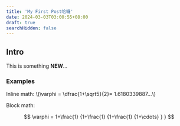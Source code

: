 ```yaml
---
title: 'My First Post哈囉'
date: 2024-03-03T03:00:55+08:00
draft: true
searchHidden: false
---
```


## Intro
This is something **NEW**...





### Examples



<p>
Inline math: \(\varphi = \dfrac{1+\sqrt5}{2}= 1.6180339887…\)
</p>


Block math:

$$
 \varphi = 1+\frac{1} {1+\frac{1} {1+\frac{1} {1+\cdots} } }
$$